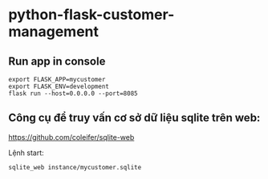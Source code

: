 # python-flask-customer-management

## Run app in console

```
export FLASK_APP=mycustomer
export FLASK_ENV=development
flask run --host=0.0.0.0 --port=8085
```

## Công cụ để truy vấn cơ sở dữ liệu sqlite trên web:

https://github.com/coleifer/sqlite-web

Lệnh start:

```
sqlite_web instance/mycustomer.sqlite 
```